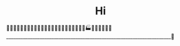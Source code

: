 <h1 align="center">
  Hi
</h1>
🏡🗼🌳🌼🌳🌳🌳🌼🌼🌳🌳🏡⛪🏫🏪🏨🏥🏦🏬🏤🌳🌳🌳🏭🌲🌲🌲🌲🌉🌅
_____________________________________________________________________🚕
